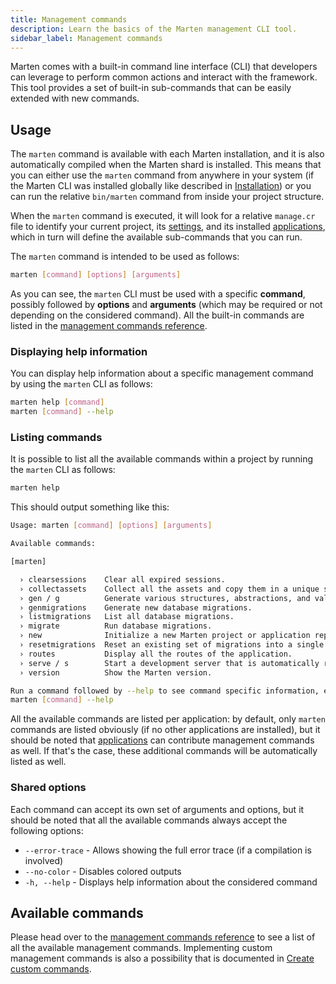 ```yaml
---
title: Management commands
description: Learn the basics of the Marten management CLI tool.
sidebar_label: Management commands
---
```


Marten comes with a built-in command line interface (CLI) that developers can leverage to perform common actions and interact with the framework. This tool provides a set of built-in sub-commands that can be easily extended with new commands.

## Usage

The `marten` command is available with each Marten installation, and it is also automatically compiled when the Marten shard is installed. This means that you can either use the `marten` command from anywhere in your system (if the Marten CLI was installed globally like described in [Installation](../getting-started/installation)) or you can run the relative `bin/marten` command from inside your project structure.

When the `marten` command is executed, it will look for a relative `manage.cr` file to identify your current project, its [settings](./settings), and its installed [applications](./applications), which in turn will define the available sub-commands that you can run.

The `marten` command is intended to be used as follows:

```bash
marten [command] [options] [arguments]
```

As you can see, the `marten` CLI must be used with a specific **command**, possibly followed by **options** and **arguments** (which may be required or not depending on the considered command). All the built-in commands are listed in the [management commands reference](./reference/management-commands).

### Displaying help information

You can display help information about a specific management command by using the `marten` CLI as follows:

```bash
marten help [command]
marten [command] --help
```

### Listing commands

It is possible to list all the available commands within a project by running the `marten` CLI as follows:

```bash
marten help
```

This should output something like this:

```bash
Usage: marten [command] [options] [arguments]

Available commands:

[marten]

  › clearsessions    Clear all expired sessions.
  › collectassets    Collect all the assets and copy them in a unique storage.
  › gen / g          Generate various structures, abstractions, and values within an existing project.
  › genmigrations    Generate new database migrations.
  › listmigrations   List all database migrations.
  › migrate          Run database migrations.
  › new              Initialize a new Marten project or application repository.
  › resetmigrations  Reset an existing set of migrations into a single one.
  › routes           Display all the routes of the application.
  › serve / s        Start a development server that is automatically recompiled when source files change.
  › version          Show the Marten version.

Run a command followed by --help to see command specific information, ex:
marten [command] --help
```

All the available commands are listed per application: by default, only `marten` commands are listed obviously (if no other applications are installed), but it should be noted that [applications](./applications) can contribute management commands as well. If that's the case, these additional commands will be automatically listed as well.

### Shared options

Each command can accept its own set of arguments and options, but it should be noted that all the available commands always accept the following options:

* `--error-trace` - Allows showing the full error trace (if a compilation is involved)
* `--no-color` - Disables colored outputs
* `-h, --help` - Displays help information about the considered command

## Available commands

Please head over to the [management commands reference](./reference/management-commands) to see a list of all the available management commands. Implementing custom management commands is also a possibility that is documented in [Create custom commands](./how-to/create-custom-commands).
